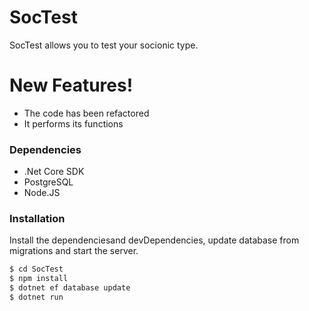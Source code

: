 # SocTest

SocTest allows you to test your socionic type.

# New Features!

  - The code has been refactored
  - It performs its functions

### Dependencies

- .Net Core SDK
- PostgreSQL
- Node.JS

### Installation

Install the dependenciesand devDependencies, update database from migrations and start the server.

```sh
$ cd SocTest
$ npm install
$ dotnet ef database update
$ dotnet run
```